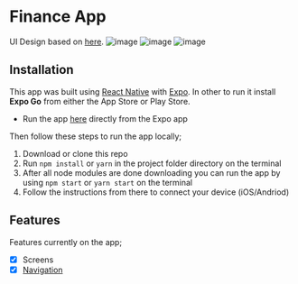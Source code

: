 # Finance App

UI Design based on [here](https://dribbble.com/shots/14210557-Finance-Mobile-Application-UX-UI-Design).
![image](https://user-images.githubusercontent.com/42824183/127079847-82a5ec2e-f6c6-44f3-8bb9-f5064eb2e8b2.png)
![image](https://user-images.githubusercontent.com/42824183/127079920-d2f28160-b38d-49a9-8d0c-00a9b99d4e64.png)
![image](https://user-images.githubusercontent.com/42824183/127079928-d1a29945-bd19-453b-bc0c-6773a4310d47.png)







## Installation
This app was built using [React Native](https://reactnative.dev/) with [Expo](https://expo.io). In other to run it install **Expo Go** from either the App Store or Play Store.  

 -  Run the app [here](https://exp.host/@chideraike/payment-app) directly from the Expo app

Then follow these steps to run the app locally;

 1. Download or clone this repo
2. Run  `npm install`  or  `yarn`  in the project folder directory on the terminal
3. After all node modules are done downloading you can run the app by using  `npm start`  or  `yarn start`  on the terminal
4. Follow the instructions from there to connect your device (iOS/Andriod)

## Features

Features currently on the app;

- [x]  Screens
- [x]  [Navigation](https://reactnavigation.org/docs/getting-started)
